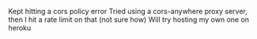 Kept hitting a cors policy error
Tried using a cors-anywhere proxy server, then I hit a rate limit on that (not sure how)
Will try hosting my own one on heroku
